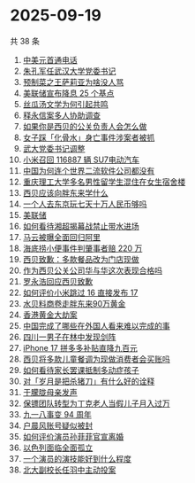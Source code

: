 # 2025-09-19

共 38 条

<!-- BEGIN ZHIHUSEARCH -->
<!-- 最后更新时间 Fri Sep 19 2025 20:34:47 GMT+0800 (China Standard Time) -->

1. [中美元首通电话](https://www.zhihu.com/search?q=%E4%B8%AD%E7%BE%8E%E5%85%83%E9%A6%96%E9%80%9A%E7%94%B5%E8%AF%9D)
1. [朱孔军任武汉大学党委书记](https://www.zhihu.com/search?q=%E6%9C%B1%E5%AD%94%E5%86%9B%E4%BB%BB%E6%AD%A6%E6%B1%89%E5%A4%A7%E5%AD%A6%E5%85%9A%E5%A7%94%E4%B9%A6%E8%AE%B0)
1. [预制菜之王萨莉亚为啥没人骂](https://www.zhihu.com/search?q=%E9%A2%84%E5%88%B6%E8%8F%9C%E4%B9%8B%E7%8E%8B%E8%90%A8%E8%8E%89%E4%BA%9A%E4%B8%BA%E5%95%A5%E6%B2%A1%E4%BA%BA%E9%AA%82)
1. [美联储宣布降息 25 个基点](https://www.zhihu.com/search?q=%E7%BE%8E%E8%81%94%E5%82%A8%E5%AE%A3%E5%B8%83%E9%99%8D%E6%81%AF%2025%20%E4%B8%AA%E5%9F%BA%E7%82%B9)
1. [丝瓜汤文学为何引起共鸣](https://www.zhihu.com/search?q=%E4%B8%9D%E7%93%9C%E6%B1%A4%E6%96%87%E5%AD%A6%E4%B8%BA%E4%BD%95%E5%BC%95%E8%B5%B7%E5%85%B1%E9%B8%A3)
1. [释永信案多人协助调查](https://www.zhihu.com/search?q=%E9%87%8A%E6%B0%B8%E4%BF%A1%E6%A1%88%E5%A4%9A%E4%BA%BA%E5%8D%8F%E5%8A%A9%E8%B0%83%E6%9F%A5)
1. [如果你是西贝的公关负责人会怎么做](https://www.zhihu.com/search?q=%E5%A6%82%E6%9E%9C%E4%BD%A0%E6%98%AF%E8%A5%BF%E8%B4%9D%E7%9A%84%E5%85%AC%E5%85%B3%E8%B4%9F%E8%B4%A3%E4%BA%BA%E4%BC%9A%E6%80%8E%E4%B9%88%E5%81%9A)
1. [女子踩「化骨水」身亡事件涉案者被抓](https://www.zhihu.com/search?q=%E5%A5%B3%E5%AD%90%E8%B8%A9%E3%80%8C%E5%8C%96%E9%AA%A8%E6%B0%B4%E3%80%8D%E8%BA%AB%E4%BA%A1%E4%BA%8B%E4%BB%B6%E6%B6%89%E6%A1%88%E8%80%85%E8%A2%AB%E6%8A%93)
1. [武大党委书记调整](https://www.zhihu.com/search?q=%E6%AD%A6%E5%A4%A7%E5%85%9A%E5%A7%94%E4%B9%A6%E8%AE%B0%E8%B0%83%E6%95%B4)
1. [小米召回 116887 辆 SU7电动汽车](https://www.zhihu.com/search?q=%E5%B0%8F%E7%B1%B3%E5%8F%AC%E5%9B%9E%20116887%20%E8%BE%86%20SU7%E7%94%B5%E5%8A%A8%E6%B1%BD%E8%BD%A6)
1. [中国为何连个世界二流软件公司都没有](https://www.zhihu.com/search?q=%E4%B8%AD%E5%9B%BD%E4%B8%BA%E4%BD%95%E8%BF%9E%E4%B8%AA%E4%B8%96%E7%95%8C%E4%BA%8C%E6%B5%81%E8%BD%AF%E4%BB%B6%E5%85%AC%E5%8F%B8%E9%83%BD%E6%B2%A1%E6%9C%89)
1. [重庆理工大学多名男性留学生混住在女生宿舍楼](https://www.zhihu.com/search?q=%E9%87%8D%E5%BA%86%E7%90%86%E5%B7%A5%E5%A4%A7%E5%AD%A6%E5%A4%9A%E5%90%8D%E7%94%B7%E6%80%A7%E7%95%99%E5%AD%A6%E7%94%9F%E6%B7%B7%E4%BD%8F%E5%9C%A8%E5%A5%B3%E7%94%9F%E5%AE%BF%E8%88%8D%E6%A5%BC)
1. [西贝应该向胖东来学什么](https://www.zhihu.com/search?q=%E8%A5%BF%E8%B4%9D%E5%BA%94%E8%AF%A5%E5%90%91%E8%83%96%E4%B8%9C%E6%9D%A5%E5%AD%A6%E4%BB%80%E4%B9%88)
1. [一个人去东京玩七天十万人民币够吗](https://www.zhihu.com/search?q=%E4%B8%80%E4%B8%AA%E4%BA%BA%E5%8E%BB%E4%B8%9C%E4%BA%AC%E7%8E%A9%E4%B8%83%E5%A4%A9%E5%8D%81%E4%B8%87%E4%BA%BA%E6%B0%91%E5%B8%81%E5%A4%9F%E5%90%97)
1. [美联储](https://www.zhihu.com/search?q=%E7%BE%8E%E8%81%94%E5%82%A8)
1. [如何看待湘超揭幕战禁止带水进场](https://www.zhihu.com/search?q=%E5%A6%82%E4%BD%95%E7%9C%8B%E5%BE%85%E6%B9%98%E8%B6%85%E6%8F%AD%E5%B9%95%E6%88%98%E7%A6%81%E6%AD%A2%E5%B8%A6%E6%B0%B4%E8%BF%9B%E5%9C%BA)
1. [马云被曝全面回归阿里](https://www.zhihu.com/search?q=%E9%A9%AC%E4%BA%91%E8%A2%AB%E6%9B%9D%E5%85%A8%E9%9D%A2%E5%9B%9E%E5%BD%92%E9%98%BF%E9%87%8C)
1. [海底捞小便事件判肇事者赔 220 万](https://www.zhihu.com/search?q=%E6%B5%B7%E5%BA%95%E6%8D%9E%E5%B0%8F%E4%BE%BF%E4%BA%8B%E4%BB%B6%E5%88%A4%E8%82%87%E4%BA%8B%E8%80%85%E8%B5%94%20220%20%E4%B8%87)
1. [西贝致歉：多款餐品改为门店现做](https://www.zhihu.com/search?q=%E8%A5%BF%E8%B4%9D%E8%87%B4%E6%AD%89%EF%BC%9A%E5%A4%9A%E6%AC%BE%E9%A4%90%E5%93%81%E6%94%B9%E4%B8%BA%E9%97%A8%E5%BA%97%E7%8E%B0%E5%81%9A)
1. [作为西贝公关公司华与华这次表现合格吗](https://www.zhihu.com/search?q=%E4%BD%9C%E4%B8%BA%E8%A5%BF%E8%B4%9D%E5%85%AC%E5%85%B3%E5%85%AC%E5%8F%B8%E5%8D%8E%E4%B8%8E%E5%8D%8E%E8%BF%99%E6%AC%A1%E8%A1%A8%E7%8E%B0%E5%90%88%E6%A0%BC%E5%90%97)
1. [罗永浩回应西贝致歉](https://www.zhihu.com/search?q=%E7%BD%97%E6%B0%B8%E6%B5%A9%E5%9B%9E%E5%BA%94%E8%A5%BF%E8%B4%9D%E8%87%B4%E6%AD%89)
1. [如何评价小米跳过 16 直接发布 17](https://www.zhihu.com/search?q=%E5%A6%82%E4%BD%95%E8%AF%84%E4%BB%B7%E5%B0%8F%E7%B1%B3%E8%B7%B3%E8%BF%87%2016%20%E7%9B%B4%E6%8E%A5%E5%8F%91%E5%B8%83%2017)
1. [水贝料商卷走胖东来90万黄金](https://www.zhihu.com/search?q=%E6%B0%B4%E8%B4%9D%E6%96%99%E5%95%86%E5%8D%B7%E8%B5%B0%E8%83%96%E4%B8%9C%E6%9D%A590%E4%B8%87%E9%BB%84%E9%87%91)
1. [香港黄金大劫案](https://www.zhihu.com/search?q=%E9%A6%99%E6%B8%AF%E9%BB%84%E9%87%91%E5%A4%A7%E5%8A%AB%E6%A1%88)
1. [中国完成了哪些在外国人看来难以完成的事](https://www.zhihu.com/search?q=%E4%B8%AD%E5%9B%BD%E5%AE%8C%E6%88%90%E4%BA%86%E5%93%AA%E4%BA%9B%E5%9C%A8%E5%A4%96%E5%9B%BD%E4%BA%BA%E7%9C%8B%E6%9D%A5%E9%9A%BE%E4%BB%A5%E5%AE%8C%E6%88%90%E7%9A%84%E4%BA%8B)
1. [四川一男子在林中发现剑阵](https://www.zhihu.com/search?q=%E5%9B%9B%E5%B7%9D%E4%B8%80%E7%94%B7%E5%AD%90%E5%9C%A8%E6%9E%97%E4%B8%AD%E5%8F%91%E7%8E%B0%E5%89%91%E9%98%B5)
1. [iPhone 17 拼多多补贴直降九百元](https://www.zhihu.com/search?q=iPhone%2017%20%E6%8B%BC%E5%A4%9A%E5%A4%9A%E8%A1%A5%E8%B4%B4%E7%9B%B4%E9%99%8D%E4%B9%9D%E7%99%BE%E5%85%83)
1. [西贝将多款儿童餐调为现做消费者会买账吗](https://www.zhihu.com/search?q=%E8%A5%BF%E8%B4%9D%E5%B0%86%E5%A4%9A%E6%AC%BE%E5%84%BF%E7%AB%A5%E9%A4%90%E8%B0%83%E4%B8%BA%E7%8E%B0%E5%81%9A%E6%B6%88%E8%B4%B9%E8%80%85%E4%BC%9A%E4%B9%B0%E8%B4%A6%E5%90%97)
1. [如何看待家长罢课抵制多动症孩子](https://www.zhihu.com/search?q=%E5%A6%82%E4%BD%95%E7%9C%8B%E5%BE%85%E5%AE%B6%E9%95%BF%E7%BD%A2%E8%AF%BE%E6%8A%B5%E5%88%B6%E5%A4%9A%E5%8A%A8%E7%97%87%E5%AD%A9%E5%AD%90)
1. [对「岁月是把杀猪刀」有什么好的诠释](https://www.zhihu.com/search?q=%E5%AF%B9%E3%80%8C%E5%B2%81%E6%9C%88%E6%98%AF%E6%8A%8A%E6%9D%80%E7%8C%AA%E5%88%80%E3%80%8D%E6%9C%89%E4%BB%80%E4%B9%88%E5%A5%BD%E7%9A%84%E8%AF%A0%E9%87%8A)
1. [于朦胧母亲发声](https://www.zhihu.com/search?q=%E4%BA%8E%E6%9C%A6%E8%83%A7%E6%AF%8D%E4%BA%B2%E5%8F%91%E5%A3%B0)
1. [保镖团队转型为丁克老人当假儿子月入过万](https://www.zhihu.com/search?q=%E4%BF%9D%E9%95%96%E5%9B%A2%E9%98%9F%E8%BD%AC%E5%9E%8B%E4%B8%BA%E4%B8%81%E5%85%8B%E8%80%81%E4%BA%BA%E5%BD%93%E5%81%87%E5%84%BF%E5%AD%90%E6%9C%88%E5%85%A5%E8%BF%87%E4%B8%87)
1. [九一八事变 94 周年](https://www.zhihu.com/search?q=%E4%B9%9D%E4%B8%80%E5%85%AB%E4%BA%8B%E5%8F%98%2094%20%E5%91%A8%E5%B9%B4)
1. [户晨风账号疑似被封](https://www.zhihu.com/search?q=%E6%88%B7%E6%99%A8%E9%A3%8E%E8%B4%A6%E5%8F%B7%E7%96%91%E4%BC%BC%E8%A2%AB%E5%B0%81)
1. [如何评价演员孙菲菲官宣离婚](https://www.zhihu.com/search?q=%E5%A6%82%E4%BD%95%E8%AF%84%E4%BB%B7%E6%BC%94%E5%91%98%E5%AD%99%E8%8F%B2%E8%8F%B2%E5%AE%98%E5%AE%A3%E7%A6%BB%E5%A9%9A)
1. [以色列面临全面孤立](https://www.zhihu.com/search?q=%E4%BB%A5%E8%89%B2%E5%88%97%E9%9D%A2%E4%B8%B4%E5%85%A8%E9%9D%A2%E5%AD%A4%E7%AB%8B)
1. [一个演员的演技能好到什么程度](https://www.zhihu.com/search?q=%E4%B8%80%E4%B8%AA%E6%BC%94%E5%91%98%E7%9A%84%E6%BC%94%E6%8A%80%E8%83%BD%E5%A5%BD%E5%88%B0%E4%BB%80%E4%B9%88%E7%A8%8B%E5%BA%A6)
1. [北大副校长任羽中主动投案](https://www.zhihu.com/search?q=%E5%8C%97%E5%A4%A7%E5%89%AF%E6%A0%A1%E9%95%BF%E4%BB%BB%E7%BE%BD%E4%B8%AD%E4%B8%BB%E5%8A%A8%E6%8A%95%E6%A1%88)

<!-- END ZHIHUSEARCH -->
